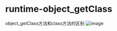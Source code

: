 # runtime-object_getClass
object_getClass方法和class方法的区别
![image](https://github.com/iOScontiue/runtime-object_getClass/blob/master/brow-1.gif ) 
